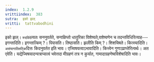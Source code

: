 ```yaml
---
index:  1.2.9
vrittiindex:  383
sutra:  इको झल्
vritti:  tattvabodhini 
---
```


इको झल्। `रुदविदे`त्यतः सननुवर्तते, सनाक्षिप्तो धातुरिका विशेष्यते,वशेष्यणेन च तदन्तविधिरित्याह--- इगन्तादिति। इगन्तात्किम् ?। पिपासति। तिष्ठासति। झलीति किम् ?। शिशयिषते। कित्स्यादिति। `असंयागाल्लिट्कि`दित्तः किदनुवर्तत इति भावः। एज्विषयत्वाऽभावादिति। कित्त्वेन गुणाऽप्राप्तेरित्यर्थः। अत एवेति। यद्येज्विषयादन्यत्राप्यात्वं भवेत्तदा मीग्रहणं तत्र न कुर्यात, गामादाग्रहणेष्वविशेषादिति भावः। 

